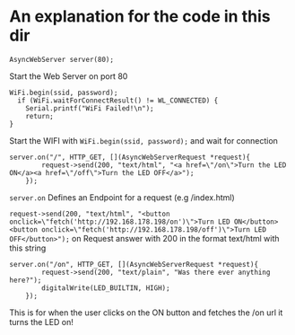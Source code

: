 # An explanation for the code in this dir

```
AsyncWebServer server(80);
```
Start the Web Server on port 80

```
WiFi.begin(ssid, password);
  if (WiFi.waitForConnectResult() != WL_CONNECTED) {
    Serial.printf("WiFi Failed!\n");
    return;
}
```
Start the WIFI with `WiFi.begin(ssid, password);` and wait for connection

```
server.on("/", HTTP_GET, [](AsyncWebServerRequest *request){
        request->send(200, "text/html", "<a href=\"/on\">Turn the LED ON</a><a href=\"/off\">Turn the LED OFF</a>");
    });
```
`server.on` Defines an Endpoint for a request (e.g /index.html) 

`request->send(200, "text/html", "<button onclick=\"fetch('http://192.168.178.198/on')\">Turn LED ON</button> <button onclick=\"fetch('http://192.168.178.198/off')\">Turn LED OFF</button>");` on Request answer with 200 in the format text/html with this string

```
server.on("/on", HTTP_GET, [](AsyncWebServerRequest *request){
        request->send(200, "text/plain", "Was there ever anything here?");
        digitalWrite(LED_BUILTIN, HIGH);
    });
```
This is for when the user clicks on the ON button and fetches the /on url it turns the LED on!
